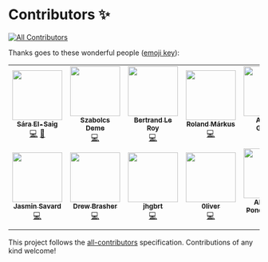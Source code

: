 # Contributors ✨

<!-- ALL-CONTRIBUTORS-BADGE:START - Do not remove or modify this section -->
[![All Contributors](https://img.shields.io/badge/all_contributors-12-orange.svg?style=flat-square)](#contributors-)
<!-- ALL-CONTRIBUTORS-BADGE:END -->

Thanks goes to these wonderful people ([emoji key](https://allcontributors.org/docs/en/emoji-key)):

<!-- ALL-CONTRIBUTORS-LIST:START - Do not remove or modify this section -->
<!-- prettier-ignore-start -->
<!-- markdownlint-disable -->
<table>
  <tr>
    <td align="center"><a href="https://github.com/sarahelsaig"><img src="https://avatars.githubusercontent.com/u/4007293?v=4?s=100" width="100px;" alt=""/><br /><sub><b>Sára El-Saig</b></sub></a><br /><a href="https://github.com/OrchardCMS/OrchardCore.Commerce/commits?author=sarahelsaig" title="Code">💻</a> <a href="https://github.com/OrchardCMS/OrchardCore.Commerce/commits?author=sarahelsaig" title="Documentation">📖</a></td>
    <td align="center"><a href="https://github.com/DemeSzabolcs"><img src="https://avatars.githubusercontent.com/u/80963259?v=4?s=100" width="100px;" alt=""/><br /><sub><b>Szabolcs Deme</b></sub></a><br /><a href="https://github.com/OrchardCMS/OrchardCore.Commerce/commits?author=DemeSzabolcs" title="Code">💻</a></td>
    <td align="center"><a href="http://bertrandleroy.net/"><img src="https://avatars.githubusercontent.com/u/1165609?v=4?s=100" width="100px;" alt=""/><br /><sub><b>Bertrand Le Roy</b></sub></a><br /><a href="https://github.com/OrchardCMS/OrchardCore.Commerce/commits?author=bleroy" title="Code">💻</a></td>
    <td align="center"><a href="https://github.com/Psichorex"><img src="https://avatars.githubusercontent.com/u/92299130?v=4?s=100" width="100px;" alt=""/><br /><sub><b>Roland Márkus</b></sub></a><br /><a href="https://github.com/OrchardCMS/OrchardCore.Commerce/commits?author=Psichorex" title="Code">💻</a></td>
    <td align="center"><a href="http://antoinegriffard.com/"><img src="https://avatars.githubusercontent.com/u/703248?v=4?s=100" width="100px;" alt=""/><br /><sub><b>Antoine Griffard</b></sub></a><br /><a href="https://github.com/OrchardCMS/OrchardCore.Commerce/commits?author=agriffard" title="Code">💻</a> <a href="https://github.com/OrchardCMS/OrchardCore.Commerce/commits?author=agriffard" title="Documentation">📖</a></td>
    <td align="center"><a href="https://github.com/microposmp"><img src="https://avatars.githubusercontent.com/u/49494169?v=4?s=100" width="100px;" alt=""/><br /><sub><b>Magnus Pettersson</b></sub></a><br /><a href="https://github.com/OrchardCMS/OrchardCore.Commerce/commits?author=microposmp" title="Code">💻</a></td>
  </tr>
  <tr>
    <td align="center"><a href="https://github.com/Skrypt"><img src="https://avatars.githubusercontent.com/u/3228637?v=4?s=100" width="100px;" alt=""/><br /><sub><b>Jasmin Savard</b></sub></a><br /><a href="https://github.com/OrchardCMS/OrchardCore.Commerce/commits?author=Skrypt" title="Code">💻</a></td>
    <td align="center"><a href="https://drewbrasher.com/"><img src="https://avatars.githubusercontent.com/u/9272802?v=4?s=100" width="100px;" alt=""/><br /><sub><b>Drew Brasher</b></sub></a><br /><a href="https://github.com/OrchardCMS/OrchardCore.Commerce/commits?author=DrewBrasher" title="Code">💻</a></td>
    <td align="center"><a href="https://github.com/jhgbrt"><img src="https://avatars.githubusercontent.com/u/126034?v=4?s=100" width="100px;" alt=""/><br /><sub><b>jhgbrt</b></sub></a><br /><a href="https://github.com/OrchardCMS/OrchardCore.Commerce/commits?author=jhgbrt" title="Code">💻</a></td>
    <td align="center"><a href="https://github.com/0liver"><img src="https://avatars.githubusercontent.com/u/164360?v=4?s=100" width="100px;" alt=""/><br /><sub><b>0liver</b></sub></a><br /><a href="https://github.com/OrchardCMS/OrchardCore.Commerce/commits?author=0liver" title="Code">💻</a></td>
    <td align="center"><a href="https://github.com/TRiV07"><img src="https://avatars.githubusercontent.com/u/5490329?v=4?s=100" width="100px;" alt=""/><br /><sub><b>Alexandr Ponomarenko</b></sub></a><br /><a href="https://github.com/OrchardCMS/OrchardCore.Commerce/commits?author=TRiV07" title="Code">💻</a></td>
    <td align="center"><a href="https://lombiq.com/"><img src="https://avatars.githubusercontent.com/u/1976647?v=4?s=100" width="100px;" alt=""/><br /><sub><b>Zoltán Lehóczky</b></sub></a><br /><a href="https://github.com/OrchardCMS/OrchardCore.Commerce/commits?author=Piedone" title="Code">💻</a></td>
  </tr>
</table>

<!-- markdownlint-restore -->
<!-- prettier-ignore-end -->

<!-- ALL-CONTRIBUTORS-LIST:END -->

This project follows the [all-contributors](https://github.com/all-contributors/all-contributors) specification. Contributions of any kind welcome!
